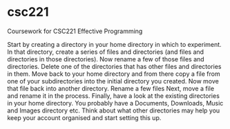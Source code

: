 # csc221
Coursework for CSC221 Effective Programming

Start by creating a directory in your home directory in which to experiment.
In that directory, create a series of files and directories (and files and directories in those directories).
Now rename a few of those files and directories.
Delete one of the directories that has other files and directories in them.
Move back to your home directory and from there copy a file from one of your subdirectories into the initial directory you created.
Now move that file back into another directory.
Rename a few files
Next, move a file and rename it in the process.
Finally, have a look at the existing directories in your home directory. You probably have a Documents, Downloads, Music and Images directory etc. Think about what other directories may help you keep your account organised and start setting this up.

